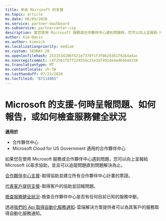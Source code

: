 ```yaml
---
title: 來自 Microsoft 的支援
ms.topic: article
ms.date: 06/03/2020
ms.service: partner-dashboard
ms.subservice: partnercenter-csp
description: 當您使用 Microsoft 服務或合作夥伴中心遇到問題時，您可以向上呈報給 Microsoft 以尋求協助，並且可以追蹤問題直到問題解決為止。
author: Kim-Davis
ms.author: kimnich
ms.localizationpriority: medium
ms.custom: SEOMAY.20
ms.openlocfilehash: 2531534106f421e7378f1f3f0b29361792b4a4ac
ms.sourcegitcommit: c4f2561fb7f224554c31e3af491de4ad65644158
ms.translationtype: MT
ms.contentlocale: zh-TW
ms.lasthandoff: 07/23/2020
ms.locfileid: "87114865"
---
```

# <a name="support-from-microsoft---when-to-escalate-issues-how-to-report-them-or-how-to-check-service-health"></a>Microsoft 的支援-何時呈報問題、如何報告，或如何檢查服務健全狀況

**適用於**

- 合作夥伴中心
- Microsoft Cloud for US Government 適用的合作夥伴中心

如果您在使用 Microsoft 服務或合作夥伴中心遇到問題，您可以向上呈報給 Microsoft 以尋求協助，並且可以追蹤問題直到問題解決為止。

[合作夥伴中心支援](report-problems-with-partner-center.md)-取得協助並建立所有合作夥伴中心計畫的票證。

[代表客戶提供支援](report-problems-on-behalf-of-a-customer.md)-取得客戶的協助並回報問題。

[檢查服務健全狀況](check-service-health.md)-檢查合作夥伴中心是否有任何目前已知的服務中斷。

透過[我們的 Api 取得自動化服務通知](get-automated-service-notifications-with-our-apis.md)-雲端解決方案提供者可以為其客戶的服務取得自動化服務通知。


 

 



